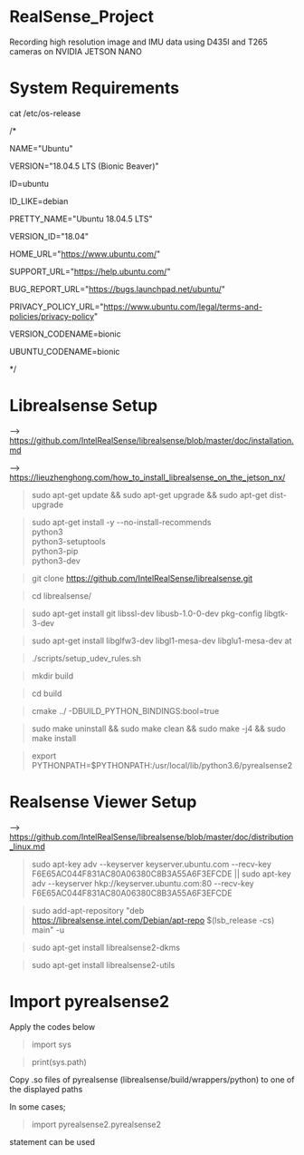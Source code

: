 # RealSense_Project
Recording high resolution image and IMU data using D435I and T265 cameras on NVIDIA JETSON NANO

# System Requirements
cat /etc/os-release

/*

NAME="Ubuntu"

VERSION="18.04.5 LTS (Bionic Beaver)"

ID=ubuntu

ID_LIKE=debian

PRETTY_NAME="Ubuntu 18.04.5 LTS"

VERSION_ID="18.04"

HOME_URL="https://www.ubuntu.com/"

SUPPORT_URL="https://help.ubuntu.com/"

BUG_REPORT_URL="https://bugs.launchpad.net/ubuntu/"

PRIVACY_POLICY_URL="https://www.ubuntu.com/legal/terms-and-policies/privacy-policy"

VERSION_CODENAME=bionic

UBUNTU_CODENAME=bionic

*/

# Librealsense Setup
--> https://github.com/IntelRealSense/librealsense/blob/master/doc/installation.md

--> https://lieuzhenghong.com/how_to_install_librealsense_on_the_jetson_nx/

> sudo apt-get update && sudo apt-get upgrade && sudo apt-get dist-upgrade

> sudo apt-get install -y --no-install-recommends \
    python3 \
    python3-setuptools \
    python3-pip \
    python3-dev

> git clone https://github.com/IntelRealSense/librealsense.git

> cd librealsense/

> sudo apt-get install git libssl-dev libusb-1.0-0-dev pkg-config libgtk-3-dev

> sudo apt-get install libglfw3-dev libgl1-mesa-dev libglu1-mesa-dev at

> ./scripts/setup_udev_rules.sh

> mkdir build

> cd build

> cmake ../ -DBUILD_PYTHON_BINDINGS:bool=true

> sudo make uninstall && sudo make clean && sudo make -j4 && sudo make install

> export PYTHONPATH=$PYTHONPATH:/usr/local/lib/python3.6/pyrealsense2

# Realsense Viewer Setup
--> https://github.com/IntelRealSense/librealsense/blob/master/doc/distribution_linux.md

> sudo apt-key adv --keyserver keyserver.ubuntu.com --recv-key F6E65AC044F831AC80A06380C8B3A55A6F3EFCDE || sudo apt-key adv --keyserver hkp://keyserver.ubuntu.com:80 --recv-key F6E65AC044F831AC80A06380C8B3A55A6F3EFCDE

> sudo add-apt-repository "deb https://librealsense.intel.com/Debian/apt-repo $(lsb_release -cs) main" -u

> sudo apt-get install librealsense2-dkms

> sudo apt-get install librealsense2-utils

# Import pyrealsense2
Apply the codes below
> import sys

> print(sys.path)

Copy .so files of pyrealsense (librealsense/build/wrappers/python) to one of the displayed paths

In some cases;

> import pyrealsense2.pyrealsense2

statement can be used
